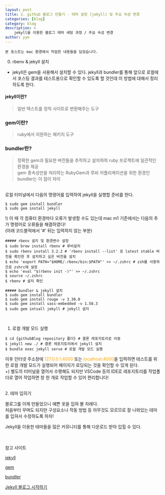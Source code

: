 ```yaml
---
layout: post
title: 2. github 블로그 만들기 - 테마 설정 (jekyll) 및 주요 속성 변경 
categories: [blog]
category: blog
description: >
    jekyll을 이용한 블로그 테마 세팅 과정 / 주요 속성 변경
author: yye
---
```


~~~
본 포스트는 mac 환경에서 작업한 내용들을 담았습니다.
~~~


0. rbenv & jekyll 설치 <br>

- jekyll은 gem을 사용해서 설치할 수 있다. jekyll과 bundler를 통해 앞으로 로컬에서 포스팅 결과를 테스트용으로 확인할 수 있도록 할 것인데 이 방법에 대해서 정리하도록 한다.

#### jekyll이란?
> 일반 텍스트를 정적 사이트로 변환해주는 도구

### gem이란?
> ruby에서 지원하는 패키지 도구

### bundler란?
> 정확한 gem과 필요한 버전들을 추적하고 설치하여 ruby 프로젝트에 일관적인 환경을 제공 <br>
> gem 종속성만을 처리하는 RubyGem과 루비 어플리케이션을 위한 환경인 bundler는 이 점이 차이

<br>
로컬 터미널에서 다음의 명령어를 입력하여 jekyll을 실행할 준비를 한다. <br>

```
$ sudo gem install bundler
$ sudo gem install jekyll
```

!) 이 때 각 컴퓨터 환경마다 오류가 발생할 수도 있는데 mac m1 기준에서는 다음의 추가 명령어로 오류들을 해결하였다! <br>
(아래 코드블럭에서 '#' 뒤는 입력하지 않는 부분) <br>

```
##### rbenv 설치 및 환경변수 설정
$ sudo brew install rbenv # 루비설치
$ sudo rbenv install 3.2.2 # 'rbenv install --list' 로 latest stable 버전을 확인한 후 설치하고 싶은 버전을 설치
$ echo 'export PATH="$HOME/.rbenv/bin:$PATH"' >> ~/.zshrc # zsh를 사용하므로 zshrc에 설정
$ echo 'eval "$(rbenv init -)"' >> ~/.zshrc 
$ source ~/.zshrc
$ rbenv # 설치 확인

##### bundler & jekyll 설치
$ sudo gem install bundler
$ sudo gem install rouge -v 3.30.0
$ sudo gem install sass-embedded -v 1.58.3
$ sudo gem intsall jekyll # jekyll 설치
```

<br>

1.  로컬 개발 모드 실행 <br>

```
$ cd {githubBlog repository 폴더} # 클론 레포지토리로 이동
$ jekyll new ./ # 클론 레포지토리에서 jekyll 설치
$ bundle exec jekyll serve # 로컬 개발 모드 실행
```

이후 인터넷 주소창에 <span style="color:orange">127.0.0.1:4000</span> 또는 <span style="color:orange">localhost:4000</span>을 입력하면 테스트를 위한 로컬 개발 모드가 실행되어 페이지가 로딩되는 것을 확인할 수 있게 된다. <br>
+) 별도의 터미널을 열어서 수행해도 되지만 VSCode 등의 IDE로 레포지토리를 작업폴더로 열어 작업하면 창 한 개로 작업할 수 있어 편리합니다!


<br>
2. 테마 입히기 <br>

블로그를 이제 만들었으니 예쁜 옷을 입혀 볼 차례다. <br>
처음부터 꾸며도 되지만 구성요소나 작동 방법 등 아무것도 모르므로 잘 나와있는 테마를 입혀서 수정하도록 하자!<br>

Jekyll을 이용한 테마들을 많은 커뮤니티를 통해 다운로드 받아 입힐 수 있다.



<br><br> 
참고 사이트 
<br>

[jekyll](https://jekyllrb.com/)

[gem](https://guides.rubygems.org/what-is-a-gem/)

[bundler](https://bundler.io/)

[Jekyll 블로그 시작하기](https://nachwon.github.io/jekyllblog/)